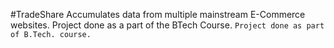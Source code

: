 #TradeShare
Accumulates data from multiple mainstream E-Commerce websites. Project done as a part of the BTech Course. `Project done as part of B.Tech. course.`